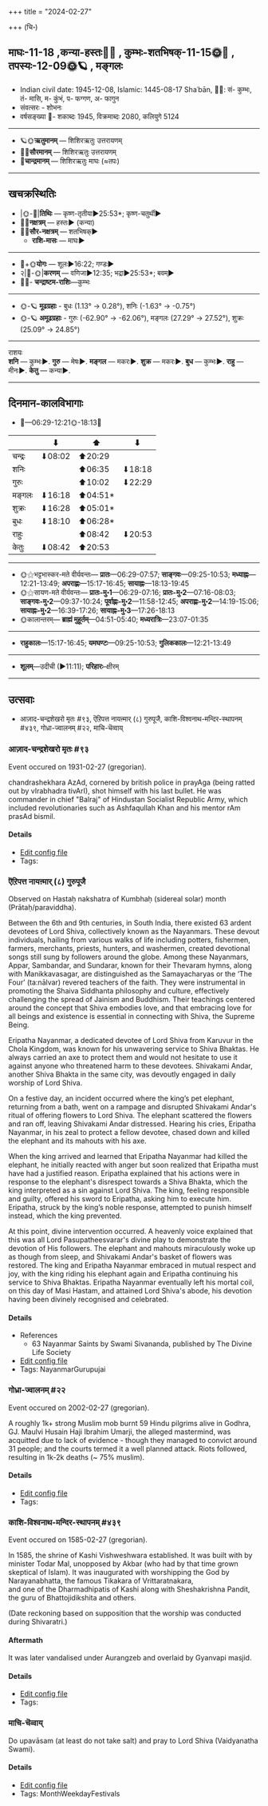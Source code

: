 +++
title = "2024-02-27"

+++
(चि॰)
## माघः-11-18  ,कन्या-हस्तः🌛🌌  ,  कुम्भः-शतभिषक्-11-15🌞🌌  ,  तपस्यः-12-09🌞🪐  , मङ्गलः
- Indian civil date: 1945-12-08, Islamic: 1445-08-17 Shaʿbān, 🌌🌞: सं- कुम्भः, तं- मासि, म- कुंभं, प- फग्गण, अ- फागुन
- संवत्सरः - शोभनः
- वर्षसङ्ख्या 🌛- शकाब्दः 1945, विक्रमाब्दः 2080, कलियुगे 5124
___________________
- 🪐🌞**ऋतुमानम्** — शिशिरऋतुः उत्तरायणम्
- 🌌🌞**सौरमानम्** — शिशिरऋतुः उत्तरायणम्
- 🌛**चान्द्रमानम्** — शिशिरऋतुः माघः (≈तपः)
___________________


## खचक्रस्थितिः
- |🌞-🌛|**तिथिः** — कृष्ण-तृतीया►25:53*; कृष्ण-चतुर्थी►  
- 🌌🌛**नक्षत्रम्** — हस्तः► (कन्या)  
- 🌌🌞**सौर-नक्षत्रम्** — शतभिषक्►  
  - **राशि-मासः** — माघः► 
___________________
- 🌛+🌞**योगः** — शूलः►16:22; गण्डः►  
- २|🌛-🌞|**करणम्** — वणिजा►12:35; भद्रा►25:53*; बवम्►  
- 🌌🌛- **चन्द्राष्टम-राशिः**—कुम्भः  
___________________
- 🌞-🪐 **मूढग्रहाः** - बुधः (1.13° → 0.28°), शनिः (-1.63° → -0.75°)
- 🌞-🪐 **अमूढग्रहाः** - गुरुः (-62.90° → -62.06°), मङ्गलः (27.29° → 27.52°), शुक्रः (25.09° → 24.85°)
___________________
राशयः  
**शनि** — कुम्भः►. **गुरु** — मेषः►. **मङ्गल** — मकरः►. **शुक्र** — मकरः►. **बुध** — कुम्भः►. **राहु** — मीनः►. **केतु** — कन्या►. 
___________________


## दिनमान-कालविभागाः
- 🌅—06:29-12:21🌞-18:13🌇  

|      |⬇     |⬆     |⬇     |
|------|-----|-----|------|
|चन्द्रः|⬇08:02 |⬆20:29 |     |
|शनिः   |     |⬆06:35 |⬇18:18 |
|गुरुः  |     |⬆10:02 |⬇22:29 |
|मङ्गलः |⬇16:18 |⬆04:51*|     |
|शुक्रः |⬇16:28 |⬆05:01*|     |
|बुधः   |⬇18:10 |⬆06:28*|     |
|राहुः  |     |⬆08:42 |⬇20:53 |
|केतुः  |⬇08:42 |⬆20:53 |     |
___________________
- 🌞⚝भट्टभास्कर-मते वीर्यवन्तः— **प्रातः**—06:29-07:57; **साङ्गवः**—09:25-10:53; **मध्याह्नः**—12:21-13:49; **अपराह्णः**—15:17-16:45; **सायाह्नः**—18:13-19:45  
- 🌞⚝सायण-मते वीर्यवन्तः— **प्रातः-मु॰1**—06:29-07:16; **प्रातः-मु॰2**—07:16-08:03; **साङ्गवः-मु॰2**—09:37-10:24; **पूर्वाह्णः-मु॰2**—11:58-12:45; **अपराह्णः-मु॰2**—14:19-15:06; **सायाह्नः-मु॰2**—16:39-17:26; **सायाह्नः-मु॰3**—17:26-18:13  
- 🌞कालान्तरम्— **ब्राह्मं मुहूर्तम्**—04:51-05:40; **मध्यरात्रिः**—23:07-01:35  
___________________
- **राहुकालः**—15:17-16:45; **यमघण्टः**—09:25-10:53; **गुलिककालः**—12:21-13:49  
___________________
- **शूलम्**—उदीची (►11:11); **परिहारः**–क्षीरम्  
___________________

## उत्सवाः
- आज़ाद-चन्द्रशेखरो मृतः #९३, ऎऱिपत्त नायऩ्मार् (८) गुरुपूजै, काशि-विश्वनाथ-मन्दिर-स्थापनम् #४३९, गोध्रा-ज्वालनम् #२२, माचि-चॆव्वाय्
### आज़ाद-चन्द्रशेखरो मृतः #९३

Event occured on 1931-02-27 (gregorian). 

chandrashekhara AzAd, cornered by british police in prayAga (being ratted out by vIrabhadra tivArI), shot himself with his last bullet. He was commander in chief "Balraj" of Hindustan Socialist Republic Army, which included revolutionaries such as Ashfaqullah Khan and his mentor rAm prasAd bismil.

#### Details
- [Edit config file](https://github.com/jyotisham/adyatithi/blob/master/mahApuruSha/xatra-later/gregorian/day/02/27/AzAda-chandrashekharo_mRtaH.toml)
- Tags: 


### ऎऱिपत्त नायऩ्मार् (८) गुरुपूजै

Observed on Hastaḥ nakshatra of Kumbhaḥ (sidereal solar) month (Prātaḥ/paraviddha). 

Between the 6th and 9th centuries, in South India, there existed 63 ardent devotees of Lord Shiva, collectively known as the Nayanmars. These devout individuals, hailing from various walks of life including potters, fishermen, farmers, merchants, priests, hunters, and washermen, created devotional songs still sung by followers around the globe. Among these Nayanmars, Appar, Sambandar, and Sundarar, known for their Thevaram hymns, along with Manikkavasagar, are distinguished as the Samayacharyas or the ‘The Four’ (ta:nālvar) revered teachers of the faith. They were instrumental in promoting the Shaiva Siddhanta philosophy and culture, effectively challenging the spread of Jainism and Buddhism. Their teachings centered around the concept that Shiva embodies love, and that embracing love for all beings and existence is essential in connecting with Shiva, the Supreme Being.

Eripatha Nayanmar, a dedicated devotee of Lord Shiva from Karuvur in the Chola Kingdom, was known for his unwavering service to Shiva Bhaktas. He always carried an axe to protect them and would not hesitate to use it against anyone who threatened harm to these devotees. Shivakami Andar, another Shiva Bhakta in the same city, was devoutly engaged in daily worship of Lord Shiva.

On a festive day, an incident occurred where the king’s pet elephant, returning from a bath, went on a rampage and disrupted Shivakami Andar's ritual of offering flowers to Lord Shiva. The elephant scattered the flowers and ran off, leaving Shivakami Andar distressed. Hearing his cries, Eripatha Nayanmar, in his zeal to protect a fellow devotee, chased down and killed the elephant and its mahouts with his axe.

When the king arrived and learned that Eripatha Nayanmar had killed the elephant, he initially reacted with anger but soon realized that Eripatha must have had a justified reason. Eripatha explained that his actions were in response to the elephant's disrespect towards a Shiva Bhakta, which the king interpreted as a sin against Lord Shiva. The king, feeling responsible and guilty, offered his sword to Eripatha, asking him to execute him. Eripatha, struck by the king’s noble response, attempted to punish himself instead, which the king prevented.

At this point, divine intervention occurred. A heavenly voice explained that this was all Lord Pasupatheesvarar's divine play to demonstrate the devotion of His followers. The elephant and mahouts miraculously woke up as though from sleep, and Shivakami Andar's basket of flowers was restored. The king and Eripatha Nayanmar embraced in mutual respect and joy, with the king riding his elephant again and Eripatha continuing his service to Shiva Bhaktas. Eripatha Nayanmar eventually left his mortal coil, on this day of Masi Hastam, and attained Lord Shiva's abode, his devotion having been divinely recognised and celebrated.

#### Details
- References
  - 63 Nayanmar Saints by Swami Sivananda, published by The Divine Life Society
- [Edit config file](https://github.com/jyotisham/adyatithi/blob/master/mahApuruSha/nAyanmAr/sidereal_solar_month/nakshatra/11/13/er2ipatta_nAyan2mAr_%288%29_gurupUjai.toml)
- Tags: NayanmarGurupujai


### गोध्रा-ज्वालनम् #२२

Event occured on 2002-02-27 (gregorian). 

A roughly 1k+ strong Muslim mob burnt 59 Hindu pilgrims alive in Godhra, GJ. Maulvi Husain Haji Ibrahim Umarji, the alleged mastermind, was acquitted due to lack of evidence - though they managed to convict around 31 people; and the courts termed it a well planned attack. Riots followed, resulting in 1k-2k deaths (~ 75% muslim).

#### Details
- [Edit config file](https://github.com/jyotisham/adyatithi/blob/master/mahApuruSha/xatra-later/gregorian/day/02/27/godhrA-jvAlanam.toml)
- Tags: 


### काशि-विश्वनाथ-मन्दिर-स्थापनम् #४३९

Event occured on 1585-02-27 (gregorian). 

In 1585, the shrine of Kashi Vishweshwara established.
It was built with by minister Todar Mal, unopposed by Akbar (who had by that time grown skeptical of Islam).
It was inaugurated with worshipping the God by Narayanabhatta, the famous Tikakara of Vrittaratnakara,  
and one of the Dharmadhipatis of Kashi along with Sheshakrishna Pandit, the guru of Bhattojidikshita and others.

(Date reckoning based on supposition that the worship was conducted during Shivaratri.)

#### Aftermath
It was later vandalised under Aurangzeb and overlaid by Gyanvapi masjid.

#### Details
- [Edit config file](https://github.com/jyotisham/adyatithi/blob/master/mahApuruSha/general-indic-tropical/gregorian/day/02/27/kAshI-vishvanAtha-mandira-sthApanam.toml)
- Tags: 


### माचि-चॆव्वाय्



Do upavāsam (at least do not take salt) and pray to Lord Shiva (Vaidyanatha Swami).

#### Details
- [Edit config file](https://github.com/jyotisham/adyatithi/blob/master/tamil/description_only/mAci~cevvAy.toml)
- Tags: MonthWeekdayFestivals


